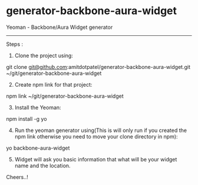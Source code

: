 generator-backbone-aura-widget
==============================

Yeoman - Backbone/Aura Widget generator

--------------

Steps :

1) Clone the project using:

git clone git@github.com:amitdotpatel/generator-backbone-aura-widget.git ~/git/generator-backbone-aura-widget

2) Create npm link for that project:

npm link ~/git/generator-backbone-aura-widget

3) Install the Yeoman:

npm install -g yo

4) Run the yeoman generator using(This is will only run if you created the npm link otherwise you need to move your clone directory in npm):

yo backbone-aura-widget

5) Widget will ask you basic information that what will be your widget name and the location.


Cheers..!






